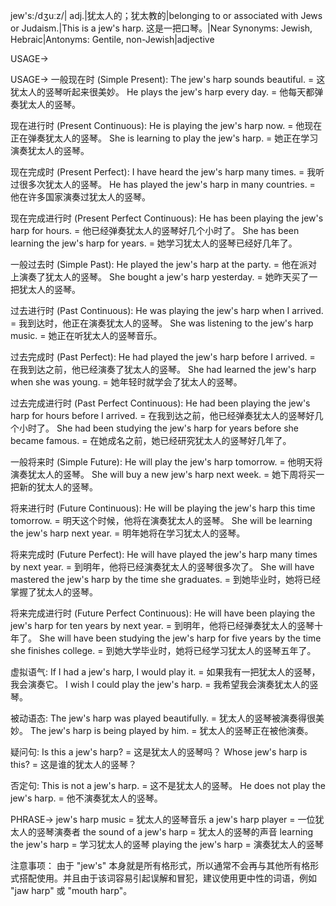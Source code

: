 jew's:/dʒuːz/| adj.|犹太人的；犹太教的|belonging to or associated with Jews or Judaism.|This is a jew's harp. 这是一把口琴。|Near Synonyms: Jewish, Hebraic|Antonyms: Gentile, non-Jewish|adjective


USAGE->

USAGE->
一般现在时 (Simple Present):
The jew's harp sounds beautiful. = 这犹太人的竖琴听起来很美妙。
He plays the jew's harp every day. = 他每天都弹奏犹太人的竖琴。

现在进行时 (Present Continuous):
He is playing the jew's harp now. = 他现在正在弹奏犹太人的竖琴。
She is learning to play the jew's harp. = 她正在学习演奏犹太人的竖琴。

现在完成时 (Present Perfect):
I have heard the jew's harp many times. = 我听过很多次犹太人的竖琴。
He has played the jew's harp in many countries. = 他在许多国家演奏过犹太人的竖琴。

现在完成进行时 (Present Perfect Continuous):
He has been playing the jew's harp for hours. = 他已经弹奏犹太人的竖琴好几个小时了。
She has been learning the jew's harp for years. = 她学习犹太人的竖琴已经好几年了。

一般过去时 (Simple Past):
He played the jew's harp at the party. = 他在派对上演奏了犹太人的竖琴。
She bought a jew's harp yesterday. = 她昨天买了一把犹太人的竖琴。

过去进行时 (Past Continuous):
He was playing the jew's harp when I arrived. = 我到达时，他正在演奏犹太人的竖琴。
She was listening to the jew's harp music. = 她正在听犹太人的竖琴音乐。

过去完成时 (Past Perfect):
He had played the jew's harp before I arrived. = 在我到达之前，他已经演奏了犹太人的竖琴。
She had learned the jew's harp when she was young. = 她年轻时就学会了犹太人的竖琴。

过去完成进行时 (Past Perfect Continuous):
He had been playing the jew's harp for hours before I arrived. = 在我到达之前，他已经弹奏犹太人的竖琴好几个小时了。
She had been studying the jew's harp for years before she became famous. = 在她成名之前，她已经研究犹太人的竖琴好几年了。


一般将来时 (Simple Future):
He will play the jew's harp tomorrow. = 他明天将演奏犹太人的竖琴。
She will buy a new jew's harp next week. = 她下周将买一把新的犹太人的竖琴。

将来进行时 (Future Continuous):
He will be playing the jew's harp this time tomorrow. = 明天这个时候，他将在演奏犹太人的竖琴。
She will be learning the jew's harp next year. = 明年她将在学习犹太人的竖琴。

将来完成时 (Future Perfect):
He will have played the jew's harp many times by next year. = 到明年，他将已经演奏犹太人的竖琴很多次了。
She will have mastered the jew's harp by the time she graduates. = 到她毕业时，她将已经掌握了犹太人的竖琴。

将来完成进行时 (Future Perfect Continuous):
He will have been playing the jew's harp for ten years by next year. = 到明年，他将已经弹奏犹太人的竖琴十年了。
She will have been studying the jew's harp for five years by the time she finishes college. = 到她大学毕业时，她将已经学习犹太人的竖琴五年了。

虚拟语气:
If I had a jew's harp, I would play it. = 如果我有一把犹太人的竖琴，我会演奏它。
I wish I could play the jew's harp. = 我希望我会演奏犹太人的竖琴。

被动语态:
The jew's harp was played beautifully. = 犹太人的竖琴被演奏得很美妙。
The jew's harp is being played by him. = 犹太人的竖琴正在被他演奏。

疑问句:
Is this a jew's harp? = 这是犹太人的竖琴吗？
Whose jew's harp is this? = 这是谁的犹太人的竖琴？

否定句:
This is not a jew's harp. = 这不是犹太人的竖琴。
He does not play the jew's harp. = 他不演奏犹太人的竖琴。

PHRASE->
jew's harp music = 犹太人的竖琴音乐
a jew's harp player = 一位犹太人的竖琴演奏者
the sound of a jew's harp = 犹太人的竖琴的声音
learning the jew's harp = 学习犹太人的竖琴
playing the jew's harp = 演奏犹太人的竖琴


注意事项：
由于 "jew's" 本身就是所有格形式，所以通常不会再与其他所有格形式搭配使用。并且由于该词容易引起误解和冒犯，建议使用更中性的词语，例如 "jaw harp" 或 "mouth harp"。
